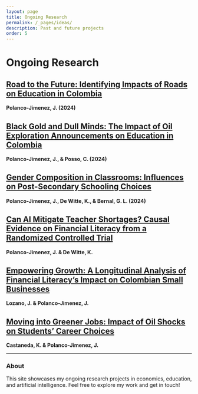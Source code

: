```yaml
---
layout: page
title: Ongoing Research
permalink: /_pages/ideas/
description: Past and future projects
order: 5
---
```

 
# Ongoing Research

## [Road to the Future: Identifying Impacts of Roads on Education in Colombia](#)
**Polanco-Jimenez, J. (2024)**

## [Black Gold and Dull Minds: The Impact of Oil Exploration Announcements on Education in Colombia](#)
**Polanco-Jimenez, J., & Posso, C. (2024)**

## [Gender Composition in Classrooms: Influences on Post-Secondary Schooling Choices](#)
**Polanco-Jimenez, J., De Witte, K., & Bernal, G. L. (2024)**

## [Can AI Mitigate Teacher Shortages? Causal Evidence on Financial Literacy from a Randomized Controlled Trial](#)
**Polanco-Jimenez, J. & De Witte, K.**

## [Empowering Growth: A Longitudinal Analysis of Financial Literacy’s Impact on Colombian Small Businesses](#)
**Lozano, J. & Polanco-Jimenez, J.**

## [Moving into Greener Jobs: Impact of Oil Shocks on Students’ Career Choices](#)
**Castaneda, K. & Polanco-Jimenez, J.**

---

### About
This site showcases my ongoing research projects in economics, education, and artificial intelligence. Feel free to explore my work and get in touch!
